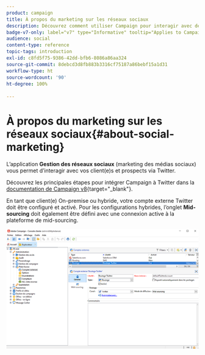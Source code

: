 ```yaml
---
product: campaign
title: À propos du marketing sur les réseaux sociaux
description: Découvrez comment utiliser Campaign pour interagir avec des clients et des clientes via Twitter.
badge-v7-only: label="v7" type="Informative" tooltip="Applies to Campaign Classic v7 only"
audience: social
content-type: reference
topic-tags: introduction
exl-id: c8fd5f75-9386-42dd-bfb6-8086a86aa324
source-git-commit: 8debcd3d8fb883b3316cf75187a86bebf15a1d31
workflow-type: ht
source-wordcount: '90'
ht-degree: 100%

---
```


# À propos du marketing sur les réseaux sociaux{#about-social-marketing}



L’application **Gestion des réseaux sociaux** (marketing des médias sociaux) vous permet d’interagir avec vos client(e)s et prospects via Twitter.

Découvrez les principales étapes pour intégrer Campaign à Twitter dans la [documentation de Campaign v8](https://experienceleague.adobe.com/docs/campaign/campaign-v8/connect/ac-tw.html?lang=fr){target="_blank"}.

En tant que client(e) On-premise ou hybride, votre compte externe Twitter doit être configuré et activé. Pour les configurations hybrides, l’onglet **Mid-sourcing** doit également être défini avec une connexion active à la plateforme de mid-sourcing.

![](assets/tw-external-account.png)
